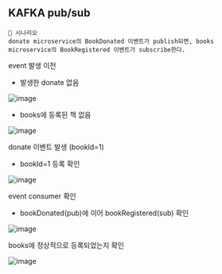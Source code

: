 
## KAFKA pub/sub

```
📑 시나리오
donate microservice의 BookDonated 이벤트가 publish되면, books microservice의 BookRegistered 이벤트가 subscribe한다.
```

event 발생 이전
- 발생한 donate 없음

![image](https://github.com/user-attachments/assets/97012543-d3f5-454f-9ad9-f0bf2d03790b)



- books에 등록된 책 없음

![image](https://github.com/user-attachments/assets/0334b722-07c6-4cef-9ef1-f8b6c2621a71)


donate 이벤트 발생 (bookId=1)

- bookId=1 등록 확인

![image](https://github.com/user-attachments/assets/30c890e0-a1a7-40eb-a26c-97f0c72a8ee7)


event consumer 확인

- bookDonated(pub)에 이어 bookRegistered(sub) 확인

![image](https://github.com/user-attachments/assets/4c5ae699-9e2b-4483-aa87-cdd55999a285)


books에 정상적으로 등록되었는지 확인

![image](https://github.com/user-attachments/assets/bdb2f370-f730-4069-9802-7124eb28806f)





